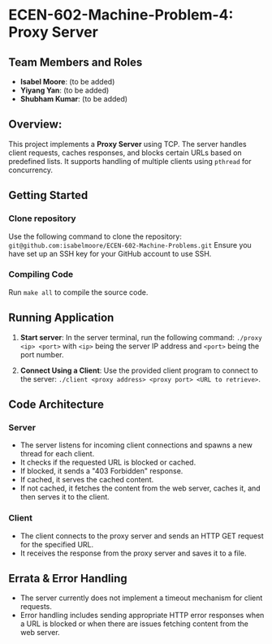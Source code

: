# ECEN-602-Machine-Problem-4: Proxy Server

## Team Members and Roles ##
- **Isabel Moore**: (to be added)
- **Yiyang Yan**: (to be added)
- **Shubham Kumar**: (to be added)

## Overview:
This project implements a **Proxy Server** using TCP. The server handles client requests, caches responses, and blocks certain URLs based on predefined lists. It supports handling of multiple clients using `pthread` for concurrency.

## Getting Started
### Clone repository
Use the following command to clone the repository: `git@github.com:isabelmoore/ECEN-602-Machine-Problems.git`
Ensure you have set up an SSH key for your GitHub account to use SSH. 

### Compiling Code
Run `make all` to compile the source code.

## Running Application
1. **Start server**:
In the server terminal, run the following command: `./proxy <ip> <port>` with `<ip>` being the server IP address and `<port>` being the port number.

2. **Connect Using a Client**:
Use the provided client program to connect to the server: `./client <proxy address> <proxy port> <URL to retrieve>`.

## Code Architecture
### Server
- The server listens for incoming client connections and spawns a new thread for each client.
- It checks if the requested URL is blocked or cached.
- If blocked, it sends a "403 Forbidden" response.
- If cached, it serves the cached content.
- If not cached, it fetches the content from the web server, caches it, and then serves it to the client.

### Client
- The client connects to the proxy server and sends an HTTP GET request for the specified URL.
- It receives the response from the proxy server and saves it to a file.

## Errata & Error Handling
- The server currently does not implement a timeout mechanism for client requests.
- Error handling includes sending appropriate HTTP error responses when a URL is blocked or when there are issues fetching content from the web server.